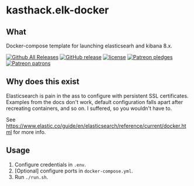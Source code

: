 # kasthack.elk-docker

## What

Docker-compose template for launching elasticsearh and kibana 8.x.

[![Github All Releases](https://img.shields.io/github/downloads/kasthack-labs/kasthack.elk-docker/total.svg)](https://github.com/kasthack-labs/kasthack.elk-docker/releases/latest)
[![GitHub release](https://img.shields.io/github/release/kasthack-labs/kasthack.elk-docker.svg)](https://github.com/kasthack-labs/kasthack.elk-docker/releases/latest)
[![license](https://img.shields.io/github/license/kasthack-labs/kasthack.elk-docker.svg)](LICENSE)
[![Patreon pledges](https://img.shields.io/endpoint.svg?url=https%3A%2F%2Fshieldsio-patreon.vercel.app%2Fapi%3Fusername%3Dkasthack%26type%3Dpledges&style=flat)](https://patreon.com/kasthack)
[![Patreon patrons](https://img.shields.io/endpoint.svg?url=https%3A%2F%2Fshieldsio-patreon.vercel.app%2Fapi%3Fusername%3Dkasthack%26type%3Dpatrons&style=flat)](https://patreon.com/kasthack)

## Why does this exist

Elasticsearch is pain in the ass to configure with persistent SSL certificates. Examples from the docs don't work, default configuration falls apart after recreating containers, and so on.
I suffered, so you wouldn't have to.

See https://www.elastic.co/guide/en/elasticsearch/reference/current/docker.html for more info.

## Usage

1. Configure credentials in `.env`.
2. [Optional] configure ports in `docker-compose.yml`.
3. Run `./run.sh`.